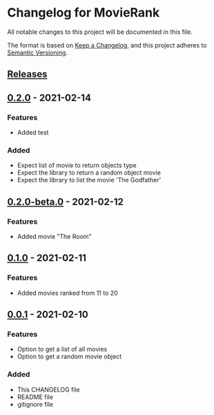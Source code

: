 # Changelog for MovieRank
All notable changes to this project will be documented in this file.

The format is based on [Keep a Changelog](https://keepachangelog.com/en/1.0.0/),
and this project adheres to [Semantic Versioning](https://semver.org/spec/v2.0.0.html).

## [Releases]
## [0.2.0] - 2021-02-14
### Features
- Added test
### Added
- Expect list of movie to return objects type
- Expect the library to return a random object movie
- Expect the library to list the movie 'The Godfather'
## [0.2.0-beta.0] - 2021-02-12
### Features
- Added movie "The Room"
## [0.1.0] - 2021-02-11
### Features
- Added movies ranked from 11 to 20
## [0.0.1] - 2021-02-10
### Features
- Option to get a list of all movies
- Option to get a random movie object
### Added
- This CHANGELOG file
- README file
- gitignore file



[0.2.0]: https://github.com/mromeroval/movie-rank/compare/v0.2.0-beta.0...v0.2.0-beta.0
[0.2.0-beta.0]: https://github.com/mromeroval/movie-rank/compare/v0.0.1...v0.2.0-beta.0
[0.1.0]: https://github.com/mromeroval/movie-rank/compare/v0.0.1...v0.1.0
[0.0.1]: https://github.com/mromeroval/movie-rank/releases/tag/v0.0.1
[Releases]: https://github.com/mromeroval/movie-rank/releases